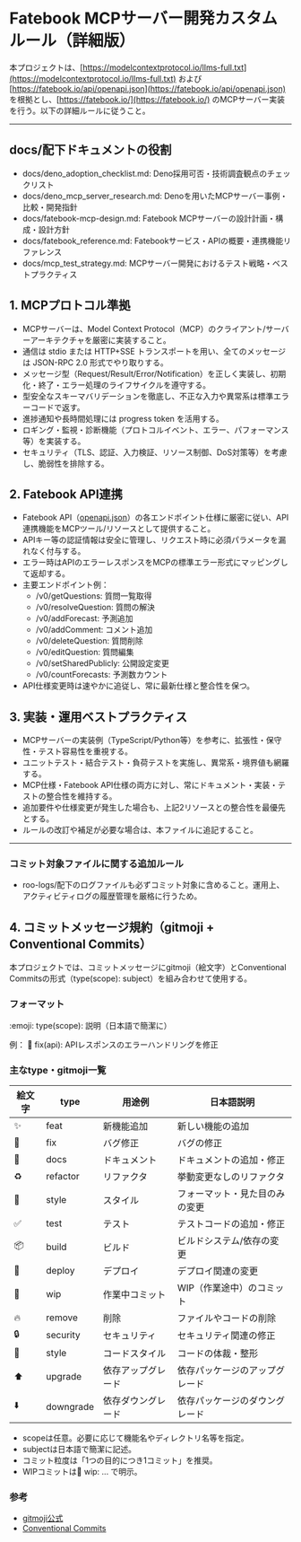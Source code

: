 # Fatebook MCPサーバー開発カスタムルール（詳細版）

本プロジェクトは、[https://modelcontextprotocol.io/llms-full.txt](https://modelcontextprotocol.io/llms-full.txt) および [https://fatebook.io/api/openapi.json](https://fatebook.io/api/openapi.json) を根拠とし、[https://fatebook.io/](https://fatebook.io/) のMCPサーバー実装を行う。以下の詳細ルールに従うこと。

---
## docs/配下ドキュメントの役割

- docs/deno_adoption_checklist.md: Deno採用可否・技術調査観点のチェックリスト
- docs/deno_mcp_server_research.md: Denoを用いたMCPサーバー事例・比較・開発指針
- docs/fatebook-mcp-design.md: Fatebook MCPサーバーの設計計画・構成・設計方針
- docs/fatebook_reference.md: Fatebookサービス・APIの概要・連携機能リファレンス
- docs/mcp_test_strategy.md: MCPサーバー開発におけるテスト戦略・ベストプラクティス


## 1. MCPプロトコル準拠

- MCPサーバーは、Model Context Protocol（MCP）のクライアント/サーバーアーキテクチャを厳密に実装すること。
- 通信は stdio または HTTP+SSE トランスポートを用い、全てのメッセージは JSON-RPC 2.0 形式でやり取りする。
- メッセージ型（Request/Result/Error/Notification）を正しく実装し、初期化・終了・エラー処理のライフサイクルを遵守する。
- 型安全なスキーマバリデーションを徹底し、不正な入力や異常系は標準エラーコードで返す。
- 進捗通知や長時間処理には progress token を活用する。
- ロギング・監視・診断機能（プロトコルイベント、エラー、パフォーマンス等）を実装する。
- セキュリティ（TLS、認証、入力検証、リソース制御、DoS対策等）を考慮し、脆弱性を排除する。

## 2. Fatebook API連携

- Fatebook API（[openapi.json](https://fatebook.io/api/openapi.json)）の各エンドポイント仕様に厳密に従い、API連携機能をMCPツール/リソースとして提供すること。
- APIキー等の認証情報は安全に管理し、リクエスト時に必須パラメータを漏れなく付与する。
- エラー時はAPIのエラーレスポンスをMCPの標準エラー形式にマッピングして返却する。
- 主要エンドポイント例：
    - /v0/getQuestions: 質問一覧取得
    - /v0/resolveQuestion: 質問の解決
    - /v0/addForecast: 予測追加
    - /v0/addComment: コメント追加
    - /v0/deleteQuestion: 質問削除
    - /v0/editQuestion: 質問編集
    - /v0/setSharedPublicly: 公開設定変更
    - /v0/countForecasts: 予測数カウント
- API仕様変更時は速やかに追従し、常に最新仕様と整合性を保つ。

## 3. 実装・運用ベストプラクティス

- MCPサーバーの実装例（TypeScript/Python等）を参考に、拡張性・保守性・テスト容易性を重視する。
- ユニットテスト・結合テスト・負荷テストを実施し、異常系・境界値も網羅する。
- MCP仕様・Fatebook API仕様の両方に対し、常にドキュメント・実装・テストの整合性を維持する。
- 追加要件や仕様変更が発生した場合も、上記2リソースとの整合性を最優先とする。
- ルールの改訂や補足が必要な場合は、本ファイルに追記すること。

---
### コミット対象ファイルに関する追加ルール
- roo-logs/配下のログファイルも必ずコミット対象に含めること。運用上、アクティビティログの履歴管理を厳格に行うため。

## 4. コミットメッセージ規約（gitmoji + Conventional Commits）

本プロジェクトでは、コミットメッセージにgitmoji（絵文字）とConventional Commitsの形式（type(scope): subject）を組み合わせて使用する。

### フォーマット

:emoji: type(scope): 説明（日本語で簡潔に）

例：
:bug: fix(api): APIレスポンスのエラーハンドリングを修正

### 主なtype・gitmoji一覧

| 絵文字 | type        | 用途例                | 日本語説明                     |
|--------|-------------|-----------------------|-------------------------------|
| :sparkles: | feat       | 新機能追加            | 新しい機能の追加               |
| :bug:      | fix        | バグ修正              | バグの修正                     |
| :memo:     | docs       | ドキュメント          | ドキュメントの追加・修正       |
| :recycle:  | refactor   | リファクタ            | 挙動変更なしのリファクタ        |
| :lipstick: | style      | スタイル              | フォーマット・見た目のみの変更 |
| :white_check_mark: | test | テスト              | テストコードの追加・修正       |
| :package:  | build      | ビルド                | ビルドシステム/依存の変更      |
| :rocket:   | deploy     | デプロイ              | デプロイ関連の変更             |
| :construction: | wip     | 作業中コミット        | WIP（作業途中）のコミット      |
| :fire:     | remove     | 削除                  | ファイルやコードの削除         |
| :lock:     | security   | セキュリティ          | セキュリティ関連の修正         |
| :art:      | style      | コードスタイル         | コードの体裁・整形             |
| :arrow_up: | upgrade    | 依存アップグレード     | 依存パッケージのアップグレード |
| :arrow_down: | downgrade | 依存ダウングレード     | 依存パッケージのダウングレード |

- scopeは任意。必要に応じて機能名やディレクトリ名等を指定。
- subjectは日本語で簡潔に記述。
- コミット粒度は「1つの目的につき1コミット」を推奨。
- WIPコミットは:construction: wip: ... で明示。

### 参考
- [gitmoji公式](https://gitmoji.dev/)
- [Conventional Commits](https://www.conventionalcommits.org/ja/v1.0.0/)
